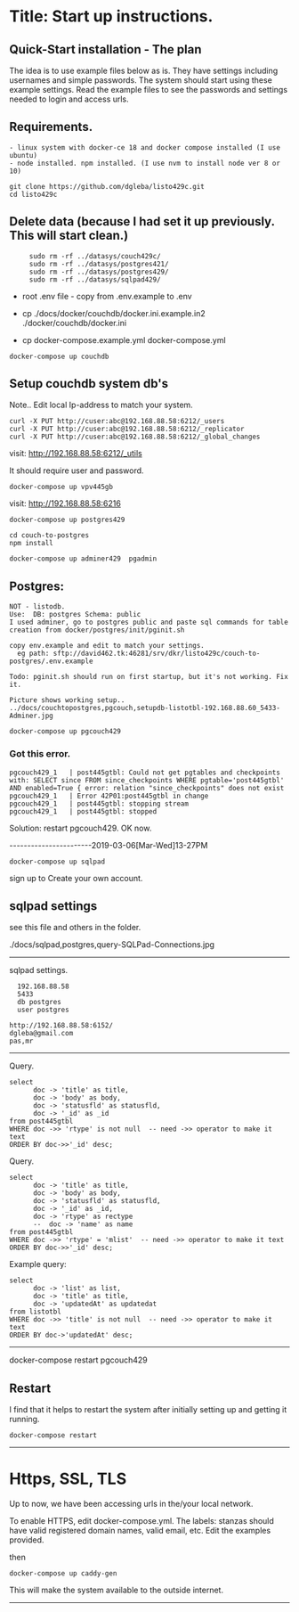 # Title: Start up instructions.

## Quick-Start installation - The plan

The idea is to use example files below as is. They have settings including usernames and simple passwords.
The system should start using these example settings.
Read the example files to see the passwords and settings needed to login and access urls.

## Requirements.

    - linux system with docker-ce 18 and docker compose installed (I use ubuntu)
    - node installed. npm installed. (I use nvm to install node ver 8 or 10)

```
git clone https://github.com/dgleba/listo429c.git
cd listo429c

```

## Delete data (because I had set it up previously. This will start clean.)

```
     sudo rm -rf ../datasys/couch429c/
     sudo rm -rf ../datasys/postgres421/
     sudo rm -rf ../datasys/postgres429/
     sudo rm -rf ../datasys/sqlpad429/

```

- root .env file - copy from .env.example to .env

- cp ./docs/docker/couchdb/docker.ini.example.in2 ./docker/couchdb/docker.ini

- cp docker-compose.example.yml docker-compose.yml

```
docker-compose up couchdb

```

## Setup couchdb system db's

Note.. Edit local Ip-address to match your system.

```
curl -X PUT http://cuser:abc@192.168.88.58:6212/_users
curl -X PUT http://cuser:abc@192.168.88.58:6212/_replicator
curl -X PUT http://cuser:abc@192.168.88.58:6212/_global_changes

```

visit: http://192.168.88.58:6212/_utils

It should require user and password.

`docker-compose up vpv445gb`

visit: http://192.168.88.58:6216

`docker-compose up postgres429`

```
cd couch-to-postgres
npm install

```

```
docker-compose up adminer429  pgadmin

```

## Postgres:

    NOT - listodb.
    Use:  DB: postgres Schema: public
    I used adminer, go to postgres public and paste sql commands for table creation from docker/postgres/init/pginit.sh

    copy env.example and edit to match your settings.
      eg path: sftp://david462.tk:46281/srv/dkr/listo429c/couch-to-postgres/.env.example

    Todo: pginit.sh should run on first startup, but it's not working. Fix it.

    Picture shows working setup..
    ../docs/couchtopostgres,pgcouch,setupdb-listotbl-192.168.88.60_5433-Adminer.jpg

`docker-compose up pgcouch429`

### Got this error.

    pgcouch429_1   | post445gtbl: Could not get pgtables and checkpoints with: SELECT since FROM since_checkpoints WHERE pgtable='post445gtbl' AND enabled=True { error: relation "since_checkpoints" does not exist
    pgcouch429_1   | Error 42P01:post445gtbl in change
    pgcouch429_1   | post445gtbl: stopping stream
    pgcouch429_1   | post445gtbl: stopped

Solution: restart pgcouch429. OK now.

-----------------------2019-03-06[Mar-Wed]13-27PM

`docker-compose up sqlpad`

sign up to Create your own account.

## sqlpad settings

see this file and others in the folder.

./docs/sqlpad,postgres,query-SQLPad-Connections.jpg

---

sqlpad settings.

      192.168.88.58
      5433
      db postgres
      user postgres

    http://192.168.88.58:6152/
    dgleba@gmail.com
    pas,mr

---

Query.

    select
          doc -> 'title' as title,
          doc -> 'body' as body,
          doc -> 'statusfld' as statusfld,
          doc -> '_id' as _id
    from post445gtbl
    WHERE doc ->> 'rtype' is not null  -- need ->> operator to make it text
    ORDER BY doc->>'_id' desc;

Query.

    select
          doc -> 'title' as title,
          doc -> 'body' as body,
          doc -> 'statusfld' as statusfld,
          doc -> '_id' as _id,
          doc -> 'rtype' as rectype
          --  doc -> 'name' as name
    from post445gtbl
    WHERE doc ->> 'rtype' = 'mlist'  -- need ->> operator to make it text
    ORDER BY doc->>'_id' desc;

Example query:

    select
          doc -> 'list' as list,
          doc -> 'title' as title,
          doc -> 'updatedAt' as updatedat
    from listotbl
    WHERE doc ->> 'title' is not null  -- need ->> operator to make it text
    ORDER BY doc->'updatedAt' desc;

---

docker-compose restart pgcouch429

## Restart

I find that it helps to restart the system after initially setting up and getting it running.

`docker-compose restart`

---

# Https, SSL, TLS

Up to now, we have been accessing urls in the/your local network.

To enable HTTPS, edit docker-compose.yml.
The labels: stanzas should have valid registered domain names, valid email, etc.
Edit the examples provided.

then

`docker-compose up caddy-gen`

This will make the system available to the outside internet.

---
